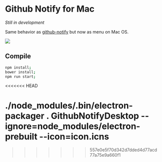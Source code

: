 # Github Notify for Mac
*Still in development*

Same behavior as [github-notify](https://github.com/maxigimenez/github-notify) but now as menu on Mac OS.

![](http://s15.postimg.org/evldkj0ij/Screen_Shot_2015_04_28_at_12_52_01_PM.png)

## Compile

```bash
npm install;
bower install;
npm run start;
```
<<<<<<< HEAD

./node_modules/.bin/electron-packager . GithubNotifyDesktop --ignore=node_modules/electron-prebuilt --icon=icon.icns
=======
>>>>>>> 557e0e5f70d342d7dded4d77acd77a75e9a660f1
